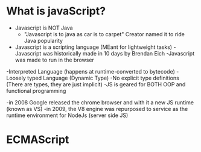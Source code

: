 # What is javaScript?

- Javascript is NOT Java
  - "Javascript is to java as car is to carpet" Creator named it to ride Java popularity
- Javascript is a scripting language (MEant for lightweight tasks)
  -Javascript was historically made in 10 days by Brendan Eich
  -Javascript was made to run in the browser

-Interpreted Language (happens at runtime-converted to bytecode)
-Loosely typed Language (Dynamic Type)
-No explicit type definitions (There are types, they are just implicit)
-JS is geared for BOTH OOP and functional programming

-in 2008 Google released the chrome browser and with it a new JS runtime (known as VS)
-in 2009, the V8 engine was repurposed to service as the runtime environment for NodeJs (server side JS)

# ECMAScript
